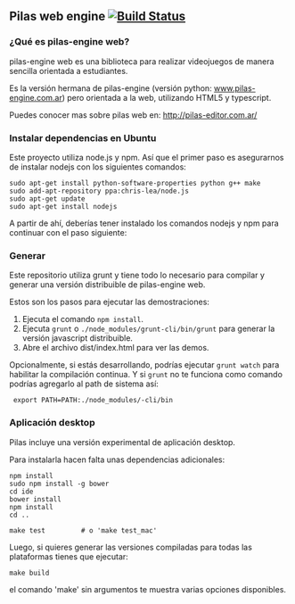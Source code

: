 ## Pilas web engine [![Build Status](https://travis-ci.org/hugoruscitti/pilasweb.png?branch=master)](https://travis-ci.org/hugoruscitti/pilasweb)

### ¿Qué es pilas-engine web?

pilas-engine web es una biblioteca para realizar videojuegos de manera
sencilla orientada a estudiantes.

Es la versión hermana de pilas-engine (versión python: www.pilas-engine.com.ar)
pero orientada a la web, utilizando HTML5 y typescript.

Puedes conocer mas sobre pilas web en: http://pilas-editor.com.ar/


### Instalar dependencias en Ubuntu

Este proyecto utiliza node.js y npm. Así que el primer paso es
asegurarnos de instalar nodejs con los siguientes comandos:

    sudo apt-get install python-software-properties python g++ make
    sudo add-apt-repository ppa:chris-lea/node.js
    sudo apt-get update
    sudo apt-get install nodejs

A partir de ahí, deberías tener instalado los comandos nodejs
y npm para continuar con el paso siguiente:

### Generar

Este repositorio utiliza grunt y tiene todo lo necesario para compilar
y generar una versión distribuible de pilas-engine web.

Estos son los pasos para ejecutar las demostraciones:

1. Ejecuta el comando `npm install`.
2. Ejecuta `grunt` o `./node_modules/grunt-cli/bin/grunt` para generar la versión javascript distribuible.
3. Abre el archivo dist/index.html para ver las demos.

Opcionalmente, si estás desarrollando, podrías ejecutar `grunt watch` para
habilitar la compilación continua. Y si `grunt` no te funciona como
comando podrías agregarlo al path de sistema así:

     export PATH=PATH:./node_modules/-cli/bin


### Aplicación desktop

Pilas incluye una versión experimental de aplicación desktop.

Para instalarla hacen falta unas dependencias adicionales:

    npm install
    sudo npm install -g bower
    cd ide
    bower install
    npm install
    cd ..

    make test         # o 'make test_mac'

Luego, si quieres generar las versiones compiladas para todas
las plataformas tienes que ejecutar:

    make build

el comando 'make' sin argumentos te muestra varias opciones
disponibles.
